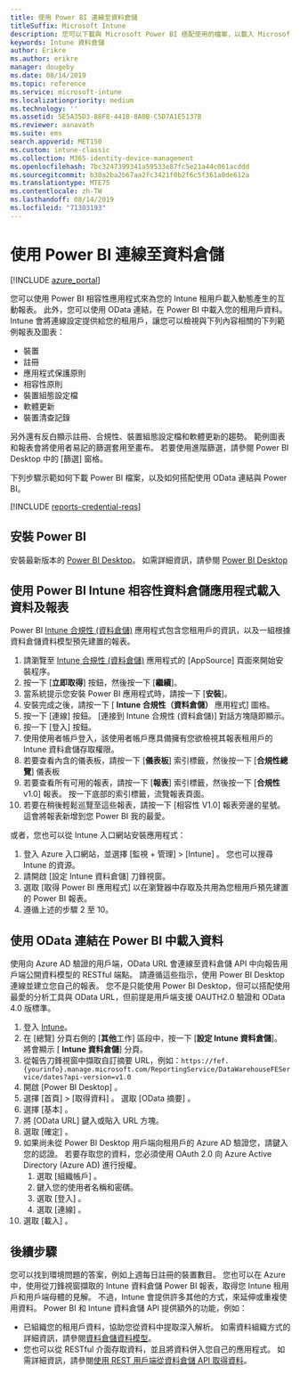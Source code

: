 ```yaml
---
title: 使用 Power BI 連線至資料倉儲
titleSuffix: Microsoft Intune
description: 您可以下載與 Microsoft Power BI 搭配使用的檔案，以載入 Microsoft Intune 租用戶動態產生的互動式報表。
keywords: Intune 資料倉儲
author: Erikre
ms.author: erikre
manager: dougeby
ms.date: 08/14/2019
ms.topic: reference
ms.service: microsoft-intune
ms.localizationpriority: medium
ms.technology: ''
ms.assetid: 5E5A35D3-88F8-441B-8A0B-C5D7A1E5137B
ms.reviewer: aanavath
ms.suite: ems
search.appverid: MET150
ms.custom: intune-classic
ms.collection: M365-identity-device-management
ms.openlocfilehash: 7bc3247399341a59533e87fc5e21a44c061acddd
ms.sourcegitcommit: b30a2ba2b67aa2fc3421f0b2f6c5f361a0de612a
ms.translationtype: MTE75
ms.contentlocale: zh-TW
ms.lasthandoff: 08/14/2019
ms.locfileid: "71303193"
---
```

# <a name="connect-to-the-data-warehouse-with-power-bi"></a>使用 Power BI 連線至資料倉儲

[!INCLUDE [azure_portal](./includes/azure_portal.md)]

您可以使用 Power BI 相容性應用程式來為您的 Intune 租用戶載入動態產生的互動報表。 此外，您可以使用 OData 連結，在 Power BI 中載入您的租用戶資料。 Intune 會將連線設定提供給您的租用戶，讓您可以檢視與下列內容相關的下列範例報表及圖表：  

- 裝置
- 註冊
- 應用程式保護原則
- 相容性原則
- 裝置組態設定檔
- 軟體更新
- 裝置清查記錄

另外還有反白顯示註冊、合規性、裝置組態設定檔和軟體更新的趨勢。 範例圖表和報表會將使用者易記的篩選套用至畫布。 若要使用進階篩選，請參閱 Power BI Desktop 中的 [篩選]  窗格。

下列步驟示範如何下載 Power BI 檔案，以及如何搭配使用 OData 連結與 Power BI。

[!INCLUDE [reports-credential-reqs](./includes/reports-credential-reqs.md)]

## <a name="install-power-bi"></a>安裝 Power BI

安裝最新版本的 [Power BI Desktop](https://aka.ms/intune/datawarehouseapi/installpowerbi)。 如需詳細資訊，請參閱 [Power BI Desktop](https://powerbi.microsoft.com/desktop)

## <a name="load-the-data-and-reports-using-the-power-bi-intune-compliance-data-warehouse-app"></a>使用 Power BI Intune 相容性資料倉儲應用程式載入資料及報表

Power BI [Intune 合規性 (資料倉儲)](https://aka.ms/intune/datawarehouseapi/getpowerbiapp) 應用程式包含您租用戶的資訊，以及一組根據資料倉儲資料模型預先建置的報表。

1. 請瀏覽至 [Intune 合規性 (資料倉儲)](https://aka.ms/intune/datawarehouseapi/getpowerbiapp) 應用程式的 [AppSource]  頁面來開始安裝程序。
2. 按一下 [**立即取得**] 按鈕，然後按一下 [**繼續**]。
3. 當系統提示您安裝 Power BI 應用程式時，請按一下 [**安裝**]。
4. 安裝完成之後，請按一下 [ **Intune 合規性（資料倉儲）** 應用程式] 圖格。
5. 按一下 [連線]  按鈕。 [連接到 Intune 合規性 (資料倉儲)]  對話方塊隨即顯示。
6. 按一下 [登入]  按鈕。
7. 使用使用者帳戶登入，該使用者帳戶應具備擁有您欲檢視其報表租用戶的 Intune 資料倉儲存取權限。
8. 若要查看內含的儀表板，請按一下 [**儀表板**] 索引標籤，然後按一下 [**合規性總覽**] 儀表板
9. 若要查看所有可用的報表，請按一下 [**報表**] 索引標籤，然後按一下 [**合規性**v1.0] 報表。 按一下底部的索引標籤，流覽報表頁面。
10. 若要在稍後輕鬆巡覽至這些報表，請按一下 [相容性 V1.0]  報表旁邊的星號。 這會將報表新增到您 Power BI 我的最愛。

或者，您也可以從 Intune 入口網站安裝應用程式：

1. 登入 Azure 入口網站，並選擇 [監視 + 管理]   > [Intune]  。 您也可以搜尋 Intune 的資源。
2. 請開啟 [設定 Intune 資料倉儲]  刀鋒視窗。
3. 選取 [取得 Power BI 應用程式]  以在瀏覽器中存取及共用為您租用戶預先建置的 Power BI 報表。
4. 遵循上述的步驟 2 至 10。

## <a name="load-the-data-in-power-bi-using-the-odata-link"></a>使用 OData 連結在 Power BI 中載入資料

使用向 Azure AD 驗證的用戶端，OData URL 會連線至資料倉儲 API 中向報告用戶端公開資料模型的 RESTful 端點。 請遵循這些指示，使用 Power BI Desktop 連線並建立您自己的報表。 您不是只能使用 Power BI Desktop，但可以搭配使用最愛的分析工具與 OData URL，但前提是用戶端支援 OAUTH2.0 驗證和 OData 4.0 版標準。

1. 登入 [Intune](https://go.microsoft.com/fwlink/?linkid=2090973)。
2. 在 [總覽] 分頁右側的 [**其他**工作] 區段中，按一下 [**設定 Intune 資料倉儲**]。 將會顯示 [ **Intune 資料倉儲**] 分頁。
3. 從報告刀鋒視窗中擷取自訂摘要 URL，例如：`https://fef.{yourinfo}.manage.microsoft.com/ReportingService/DataWarehouseFEService/dates?api-version=v1.0`
4. 開啟 [Power BI Desktop]  。
5. 選擇 [首頁]   > [取得資料]  。 選取 [OData 摘要]  。
6. 選擇 [基本]  。
7. 將 [OData URL]  鍵入或貼入 URL 方塊。
8. 選取 [確定]  。
9. 如果尚未從 Power BI Desktop 用戶端向租用戶的 Azure AD 驗證您，請鍵入您的認證。 若要存取您的資料，您必須使用 OAuth 2.0 向 Azure Active Directory (Azure AD) 進行授權。  
    1. 選取 [組織帳戶]  。  
    2. 鍵入您的使用者名稱和密碼。  
    3. 選取 [登入]  。  
    4. 選取 [連線]  。  
10. 選取 [載入]  。

## <a name="next-steps"></a>後續步驟

您可以找到環境問題的答案，例如上週每日註冊的裝置數目。 您也可以在 Azure 中，使用從刀鋒視窗擷取的 Intune 資料倉儲 Power BI 報表，取得您 Intune 租用戶和用戶端母體的見解。 不過，Intune 會提供許多其他的方式，來延伸或重複使用資料。 Power BI 和 Intune 資料倉儲 API 提供額外的功能，例如：

<!-- - You can use Power BI Desktop to create additional report types with your data. For example, you could create a custom chart representing the ratio of device manufactures in your enterprise. For more information about creating custom reports with Power BI and the Intune Data Warehouse, see `BLOG POST ON POWER BI`. -->
- 已組織您的租用戶資料，協助您從資料中提取深入解析。 如需資料組織方式的詳細資訊，請參閱[資料倉儲資料模型](reports-ref-data-model.md)。
- 您也可以從 RESTful 介面存取資料，並且將資料併入您自己的應用程式。 如需詳細資訊，請參閱[使用 REST 用戶端從資料倉儲 API 取得資料](reports-proc-data-rest.md)。
